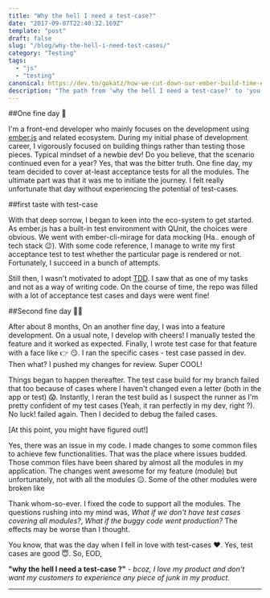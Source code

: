 ```yaml
---
title: "Why the hell I need a test-case?"
date: "2017-09-07T22:40:32.169Z"
template: "post"
draft: false
slug: "/blog/why-the-hell-i-need-test-cases/"
category: "Testing"
tags:
  - "js"
  - "testing"
canonical: https://dev.to/gokatz/how-we-cut-down-our-ember-build-time-ehh
description: "The path from 'why the hell I need a test-case?' to 'you test-case, I love you ❤'"
---
```


##One fine day 🌅

I'm a front-end developer who mainly focuses on the development using [ember.js](https://emberjs.com/) and related ecosystem. During my initial phase of development career, I vigorously focused on building things rather than testing those pieces. Typical mindset of a newbie dev! Do you believe, that the scenario continued even for a year? Yes, that was the bitter truth. One fine day, my team decided to cover at-least acceptance tests for all the modules. The ultimate part was that it was me to initiate the journey. I felt really unfortunate that day without experiencing the potential of test-cases. 

##first taste with test-case

With that deep sorrow, I began to keen into the eco-system to get started. As ember.js has a built-in test environment with QUnit, the choices were obvious. We went with ember-cli-mirage for data mocking (Ha.. enough of tech stack 😉). With some code reference, I manage to write my first acceptance test to test whether the particular page is rendered or not. Fortunately, I succeed in a bunch of attempts.

Still then, I wasn't motivated to adopt [TDD](https://en.wikipedia.org/wiki/Test-driven_development). I saw that as one of my tasks and not as a way of writing code. On the course of time, the repo was filled with a lot of acceptance test cases and days were went fine!

##Second fine day 🌅🌅

After about 8 months, On an another fine day, I was into a feature development. On a usual note, I develop with cheers! I manually tested the feature and it worked as expected. Finally, I wrote test case for that feature with a face like 👉 😏. I ran the specific cases - test case passed in dev. Then what? I pushed my changes for review. Super COOL!

Things began to happen thereafter. The test case build for my branch failed that too because of cases where I haven't changed even a letter (both in the app or test) 😱. Instantly, I reran the test build as I suspect the runner as I'm pretty confident of my test cases (Yeah, it ran perfectly in my dev, right ?). No luck! failed again. Then  I decided to debug the failed cases. 

[At this point, you might have figured out!]

Yes, there was an issue in my code. I made changes to some common files to achieve few functionalities. That was the place where issues budded. Those common files have been shared by almost all the modules in my application. The changes went awesome for my feature (module) but unfortunately, not with all the modules 😑. Some of the other modules were broken like 

<!-- ![broken gif](https://thepracticaldev.s3.amazonaws.com/i/5uorey6txcvde39zmn43.gif) -->

Thank whom-so-ever. I fixed the code to support all the modules. The questions rushing into my mind was, _What if we don't have test cases covering all modules?_, _What if the buggy code went production?_ The effects may be worse than I thought.

You know, that was the day when I fell in love with test-cases ❤. Yes, test cases are good 😇. So, EOD, 

**"why the hell I need a test-case ?"**
_- bcoz, I love my product and don't want my customers to experience any piece of junk in my product._

---
